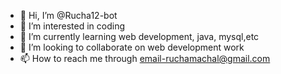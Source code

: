 - 👋 Hi, I’m @Rucha12-bot
- 👀 I’m interested in coding
- 🌱 I’m currently learning web development, java, mysql,etc 
- 💞️ I’m looking to collaborate on web development work
- 📫 How to reach me through email-ruchamachal@gmail.com

<!---
Rucha12-bot/Rucha12-bot is a ✨ special ✨ repository because its `README.md` (this file) appears on your GitHub profile.
You can click the Preview link to take a look at your changes.
--->
